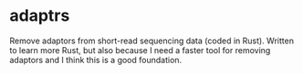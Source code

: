 # adaptrs

Remove adaptors from short-read sequencing data (coded in
Rust). Written to learn more Rust, but also because I need a faster
tool for removing adaptors and I think this is a good foundation.
